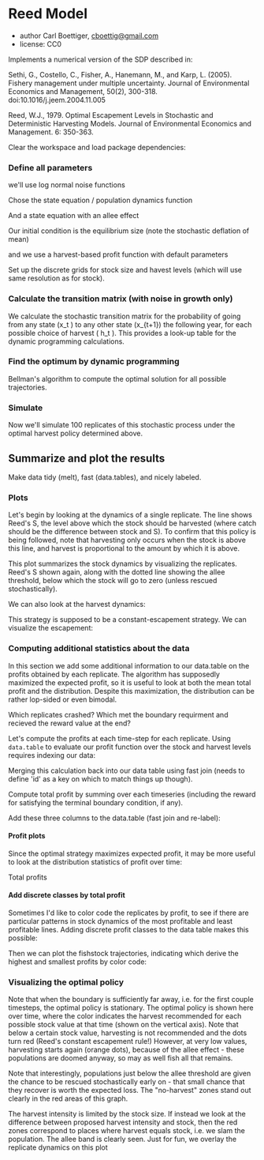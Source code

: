 <!--roptions dev="png", fig.width=7, fig.height=5, fig.path='ex-out-', tidy=FALSE, warning=FALSE, comment=NA, cache.path="reed/", message=FALSE, cache=TRUE-->

<!--begin.rcode echo=FALSE 
render_gfm()
opts_knit$set(upload = TRUE)
## use flickr to upload with these options
require(socialR)
options(flickrOptions=list(
  description="https://github.com/cboettig/pdg_control/blob/master/inst/examples/Reed.md",
  tags="stochpop, pdg_control"))
opts_knit$set(upload.fun = flickr.url)
end.rcode-->

# Reed Model
 * author Carl Boettiger, <cboettig@gmail.com>
 * license: CC0

 Implements a numerical version of the SDP described in:
 
   Sethi, G., Costello, C., Fisher, A., Hanemann, M., and Karp, L. (2005). 
   Fishery management under multiple uncertainty. Journal of Environmental
   Economics and Management, 50(2), 300-318. doi:10.1016/j.jeem.2004.11.005

   Reed, W.J., 1979. Optimal Escapement Levels in Stochastic
   and Deterministic Harvesting Models. Journal of Environmental 
   Economics and Management. 6: 350-363.


Clear the workspace and load package dependencies: 
<!--begin.rcode setup, echo=FALSE
rm(list=ls())   
require(pdgControl)
require(reshape2)
require(ggplot2)
require(data.table)
end.rcode-->


### Define all parameters 
<!--begin.rcode
delta <- 0.1      # economic discounting rate
OptTime <- 50     # stopping time
gridsize <- 100   # gridsize (discretized population)
sigma_g <- 0.2    # Noise in population growth
sigma_m <- 0.     # noise in stock assessment measurement
sigma_i <- 0.     # noise in implementation of the quota
reward <- 1       # bonus for satisfying the boundary condition
end.rcode-->

we'll use log normal noise functions
<!--begin.rcode noise_dists
z_g <- function() rlnorm(1,  0, sigma_g) # mean 1
z_m <- function() rlnorm(1,  0, sigma_m) # mean 1
z_i <- function() rlnorm(1,  0, sigma_i) # mean 1
end.rcode-->


Chose the state equation / population dynamics function
<!--begin.rcode BevHolt, eval=FALSE, include=FALSE
f <- BevHolt                # Select the state equation
pars <- c(2, 4)             # parameters for the state equation
K <- (pars[1] - 1)/pars[2]  # Carrying capacity 
xT <- 0                     # boundary conditions
control = "harvest"         # control variable is total harvest, h = e * x
price <- 1
cost <- .12
end.rcode-->

And a state equation with an allee effect
<!--begin.rcode Myer
f <- Myer_harvest
pars <- c(1, 2, 6) 
p <- pars # shorthand 
K <- p[1] * p[3] / 2 + sqrt( (p[1] * p[3]) ^ 2 - 4 * p[3] ) / 2
xT <- p[1] * p[3] / 2 - sqrt( (p[1] * p[3]) ^ 2 - 4 * p[3] ) / 2 # allee threshold
e_star <- (p[1] * sqrt(p[3]) - 2) / 2 ## Bifurcation point 
control <- "harvest"          # control variable can be harvest or effort 
price <- 1
cost <- .01
end.rcode-->



Our initial condition is the equilibrium size (note the stochastic deflation of mean)
<!--begin.rcode
x0 <- K - sigma_g ^ 2 / 2 
end.rcode-->

and we use a harvest-based profit function with default parameters
<!--begin.rcode
profit <- profit_harvest(p=price, c = cost) 
end.rcode-->


Set up the discrete grids for stock size and havest levels (which will use same resolution as for stock). 

<!--begin.rcode
x_grid <- seq(0, 2 * K, length = gridsize)  
h_grid <- x_grid  
end.rcode-->


### Calculate the transition matrix (with noise in growth only)      
We calculate the stochastic transition matrix for the probability of going from any state \(x_t \) to any other state \(x_{t+1}\) the following year, for each possible choice of harvest \( h_t \).  This provides a look-up table for the dynamic programming calculations. 

<!--begin.rcode
SDP_Mat <- determine_SDP_matrix(f, pars, x_grid, h_grid, sigma_g )
end.rcode-->


<!--begin.rcode eval=FALSE, include=FALSE
# calculate the transition matrix by simulation, generic to types of noise
require(snowfall) 
sfInit(parallel=TRUE, cpu=4)
SDP_Mat <- SDP_by_simulation(f, pars, x_grid, h_grid, z_g, z_m, z_i, reps=999)
end.rcode-->

### Find the optimum by dynamic programming 
Bellman's algorithm to compute the optimal solution for all possible trajectories.
<!--begin.rcode 
opt <- find_dp_optim(SDP_Mat, x_grid, h_grid, OptTime, xT, 
                     profit, delta, reward=reward)
end.rcode-->

### Simulate 
Now we'll simulate 100 replicates of this stochastic process under the optimal harvest policy determined above.
<!--begin.rcode 
sims <- lapply(1:100, function(i){
  ForwardSimulate(f, pars, x_grid, h_grid, x0, opt$D, z_g, z_m, z_i)
})
end.rcode-->




## Summarize and plot the results                                                   
Make data tidy (melt), fast (data.tables), and nicely labeled.
<!--begin.rcode
dat <- melt(sims, id=names(sims[[1]]))  
dt <- data.table(dat)
setnames(dt, "L1", "reps") # names are nice
end.rcode-->

### Plots 

Let's begin by looking at the dynamics of a single replicate. The line shows Reed's S, the level above which the stock should be harvested (where catch should be the difference between stock and S).  To confirm that this policy is being followed, note that harvesting only occurs when the stock is above this line, and harvest is proportional to the amount by which it is above. 
<!--begin.rcode
ggplot(subset(dt,reps==1)) +
  geom_line(aes(time, fishstock)) +
  geom_abline(intercept=opt$S, slope = 0) +
  geom_line(aes(time, harvest), col="darkgreen") 
end.rcode-->


This plot summarizes the stock dynamics by visualizing the replicates. Reed's S shown again, along with the dotted line showing the allee threshold, below which the stock will go to zero (unless rescued stochastically). 
<!--begin.rcode
p1 <- ggplot(dt) + geom_abline(intercept=opt$S, slope = 0) + 
  geom_abline(intercept=xT, slope = 0, lty=2) 
p1 + geom_line(aes(time, fishstock, group = reps), alpha = 0.2)
end.rcode-->

We can also look at the harvest dynamics:
<!--begin.rcode
p1 + geom_line(aes(time, harvest, group = reps), alpha = 0.1, col="darkgreen")
end.rcode-->

This strategy is supposed to be a constant-escapement strategy. We can visualize the escapement: 
<!--begin.rcode
p1 + geom_line(aes(time, escapement, group = reps), alpha = 0.1, col="darkgrey")
end.rcode-->



### Computing additional statistics about the data
In this section we add some additional information to our data.table on the profits obtained by each replicate.  The algorithm has supposedly maximized the expected profit, so it is useful to look at both the mean total profit and the distribution.  Despite this maximization, the distribution can be rather lop-sided or even bimodal. 

Which replicates crashed?  Which met the boundary requirment and recieved the reward value at the end?
<!--begin.rcode
crashed <- dt[time==OptTime, fishstock == 0, by=reps]
rewarded <- dt[time==OptTime, fishstock > xT, by=reps]
end.rcode-->

Let's compute the profits at each time-step for each replicate. 
Using `data.table` to evaluate our profit function over the stock and harvest levels requires indexing our data:

<!--begin.rcode
dt <- data.table(dt, id=1:dim(dt)[1])
profits <- dt[, profit(fishstock, harvest), by=id]
end.rcode-->

Merging this calculation back into our data table using fast join (needs to define 'id' as a key on which to match things up though). 
<!--begin.rcode
setkey(dt, id)
setkey(profits, id)
dt <- dt[profits]
setnames(dt, "V1", "profits")
setkey(dt, reps)
end.rcode-->

Compute total profit by summing over each timeseries (including the reward for satisfying the terminal boundary condition, if any). 

<!--begin.rcode
total_profit <- dt[,sum(profits), by=reps]
total_profit <- total_profit + rewarded$V1 * reward 
end.rcode-->


Add these three columns to the data.table (fast join and re-label):
<!--begin.rcode
setkey(total_profit, reps)
setkey(crashed, reps)
setkey(rewarded, reps)
dt <- dt[total_profit]
dt <- dt[crashed]
dt <- dt[rewarded]
setnames(dt, c("V1", "V1.1", "V1.2"), c("total.profit", "crashed", "rewarded"))
end.rcode-->



#### Profit plots
Since the optimal strategy maximizes expected profit, it may be more useful to look at the distribution statistics of profit over time:
<!--begin.rcode
stats <- dt[ , mean_sdl(profits), by = time]
p1 + geom_line(dat=stats, aes(x=time, y=y), col="lightgrey") + 
  geom_ribbon(aes(x = time, ymin = ymin, ymax = ymax),
              fill = "darkred", alpha = 0.2, dat=stats)
end.rcode-->


Total profits
<!--begin.rcode
ggplot(dt, aes(total.profit, fill=crashed)) + geom_histogram(alpha=.8)
end.rcode-->


#### Add discrete classes by total profit

Sometimes I'd like to color code the replicates by profit, to see if there are particular patterns in stock dynamics of the most profitable and least profitable lines.  Adding discrete profit classes to the data table makes this possible:
<!--begin.rcode
quantile_me <- function(x, ...){
  q <- quantile(x, ...)
  class <- character(length(x))
  for(i in 1:length(q))
    class[x > q[i] ] <- i
  class
}
q <- data.table(reps=total_profit$reps, quantile=quantile_me(total_profit$V1))
setkey(q, reps)
dt <- dt[q]
end.rcode-->

Then we can plot the fishstock trajectories, indicating which derive the highest and smallest profits by color code: 
<!--begin.rcode
ggplot(subset(dt, quantile %in% c(1,4))) + 
  geom_line(aes(time, fishstock, group = reps, color=quantile), alpha = 0.6) 
end.rcode-->


### Visualizing the optimal policy
Note that when the boundary is sufficiently far away, i.e. for the first couple timesteps, the optimal policy is stationary.  The optimal policy is shown here over time, where the color indicates the harvest recommended for each possible stock value at that time (shown on the vertical axis).  Note that below a certain stock value, harvesting is not recommended and the dots turn red (Reed's constant escapement rule!)  However, at very low values, harvesting starts again (orange dots), because of the allee effect - these populations are doomed anyway, so may as well fish all that remains.

Note that interestingly, populations just below the allee threshold are given the chance to be rescued stochastically early on - that small chance that they recover is worth the expected loss.  The "no-harvest" zones stand out clearly in the red areas of this graph.
<!--begin.rcode policy, fig.width=9
policy <- melt(opt$D)
policy_zoom <- subset(policy, x_grid[Var1] < max(dt$fishstock) )
p5 <- ggplot(policy_zoom) + 
  geom_point(aes(Var2, (x_grid[Var1]), col=h_grid[value])) + 
  labs(x = "time", y = "fishstock") +
  scale_colour_gradientn(colours = rainbow(4)) +
  geom_abline(intercept=opt$S, slope = 0) +
  geom_abline(intercept=xT, slope=0, lty=2)
p5
end.rcode-->

The harvest intensity is limited by the stock size.  If instead we look at the difference between proposed harvest intensity and stock,
then the red zones correspond to places where harvest equals stock, i.e. we slam the population. The allee band is clearly seen. Just for fun, we overlay the replicate dynamics on this plot 

<!--begin.rcode policy2, fig.width=10
p6 <- ggplot(policy_zoom) + 
  geom_point(aes(Var2, (x_grid[Var1]), col=x_grid[Var1] - h_grid[value])) + 
  labs(x = "time", y = "fishstock") +
  scale_colour_gradientn(colours = rainbow(4)) +
  geom_abline(intercept=opt$S, slope = 0) +
  geom_abline(intercept=xT, slope=0, lty=2)
p6 + geom_line(aes(time, fishstock, group = reps), alpha = 0.1, data=dt)
end.rcode-->

